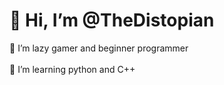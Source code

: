<body>
  <h1>👋 Hi, I’m @TheDistopian</h1>
  <p>👀 I’m lazy gamer and beginner programmer<br><br>
  🌱 I’m learning python and C++</p>
</body>

<!---
TheDistopian/TheDistopian is a ✨ special ✨ repository because its `README.md` (this file) appears on your GitHub profile.
You can click the Preview link to take a look at your changes.
--->
